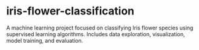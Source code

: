 # iris-flower-classification
A machine learning project focused on classifying Iris flower species using supervised learning algorithms. Includes data exploration, visualization, model training, and evaluation.
